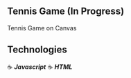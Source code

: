 ## Tennis Game (In Progress)

Tennis Game on Canvas

## Technologies

:coffee: **_Javascript_**
:coffee: **_HTML_**
